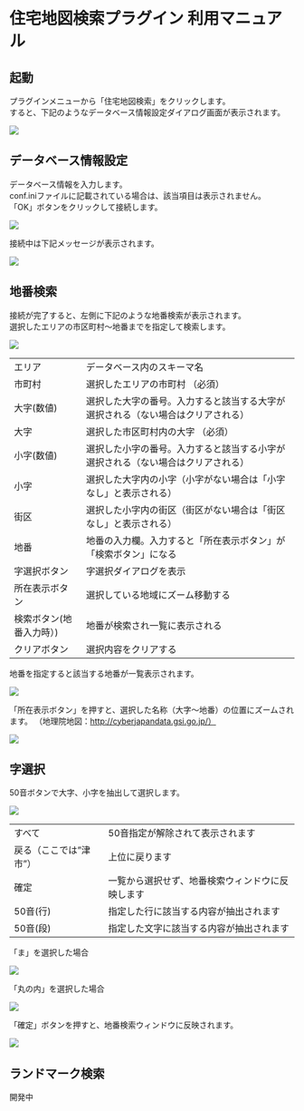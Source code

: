 # 住宅地図検索プラグイン 利用マニュアル

## 起動
プラグインメニューから「住宅地図検索」をクリックします。<BR>
すると、下記のようなデータベース情報設定ダイアログ画面が表示されます。

![](images/image_01.PNG)


## データベース情報設定
データベース情報を入力します。<BR>
conf.iniファイルに記載されている場合は、該当項目は表示されません。<BR>
「OK」ボタンをクリックして接続します。

![](images/image_02.PNG)

接続中は下記メッセージが表示されます。

![](images/image_03.PNG)


## 地番検索
接続が完了すると、左側に下記のような地番検索が表示されます。<BR>
選択したエリアの市区町村～地番までを指定して検索します。

![](images/image_04.PNG)

|    |    |
| ---- | ---- |
| エリア |  データベース内のスキーマ名  |
| 市町村 |  選択したエリアの市町村 （必須）|
| 大字(数値) |  選択した大字の番号。入力すると該当する大字が選択される（ない場合はクリアされる）|
| 大字 |  選択した市区町村内の大字 （必須）|
| 小字(数値) |  選択した小字の番号。入力すると該当する小字が選択される（ない場合はクリアされる）|
| 小字 |  選択した大字内の小字（小字がない場合は「小字なし」と表示される）  |
| 街区 |  選択した小字内の街区（街区がない場合は「街区なし」と表示される）  |
| 地番 |  地番の入力欄。入力すると「所在表示ボタン」が「検索ボタン」になる |
| 字選択ボタン |  字選択ダイアログを表示  |
| 所在表示ボタン |  選択している地域にズーム移動する  |
| 検索ボタン(地番入力時）) |  地番が検索され一覧に表示される  |
| クリアボタン |  選択内容をクリアする  |


地番を指定すると該当する地番が一覧表示されます。

![](images/image_09.PNG)


「所在表示ボタン」を押すと、選択した名称（大字～地番）の位置にズームされます。
（地理院地図：http://cyberjapandata.gsi.go.jp/）

![](images/image_10.PNG)


## 字選択

50音ボタンで大字、小字を抽出して選択します。

![](images/image_05.PNG)

|    |    |
| ---- | ---- |
| すべて |  50音指定が解除されて表示されます|
| 戻る（ここでは”津市”） |  上位に戻ります|
| 確定 |  一覧から選択せず、地番検索ウィンドウに反映します|
| 50音(行) |  指定した行に該当する内容が抽出されます|
| 50音(段) |  指定した文字に該当する内容が抽出されます|


「ま」を選択した場合

![](images/image_06.PNG)


「丸の内」を選択した場合

![](images/image_07.PNG)

「確定」ボタンを押すと、地番検索ウィンドウに反映されます。

![](images/image_08.PNG)


## ランドマーク検索

開発中



